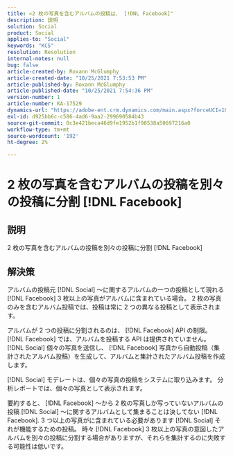 ```yaml
---
title: «2 枚の写真を含むアルバムの投稿は、 [!DNL Facebook]"
description: 説明
solution: Social
product: Social
applies-to: "Social"
keywords: "KCS"
resolution: Resolution
internal-notes: null
bug: false
article-created-by: Roxann McGlumphy
article-created-date: "10/25/2021 7:53:53 PM"
article-published-by: Roxann McGlumphy
article-published-date: "10/25/2021 7:54:36 PM"
version-number: 1
article-number: KA-17529
dynamics-url: "https://adobe-ent.crm.dynamics.com/main.aspx?forceUCI=1&pagetype=entityrecord&etn=knowledgearticle&id=1b947846-cd35-ec11-b6e6-000d3a3485ea"
exl-id: d925bb6c-c586-4ad6-9aa2-299690584b43
source-git-commit: 0c3e421beca46d9fe1952b1f98538a50697216a0
workflow-type: tm+mt
source-wordcount: '192'
ht-degree: 2%

---
```


# 2 枚の写真を含むアルバムの投稿を別々の投稿に分割 [!DNL Facebook]

## 説明

2 枚の写真を含むアルバムの投稿を別々の投稿に分割 [!DNL Facebook]

## 解決策


アルバムの投稿元 [!DNL Social] ～に関するアルバムの一つの投稿として現れる [!DNL Facebook] 3 枚以上の写真がアルバムに含まれている場合。 2 枚の写真のみを含むアルバム投稿では、投稿は常に 2 つの異なる投稿として表示されます。

アルバムが 2 つの投稿に分割されるのは、 [!DNL Facebook] API の制限。 [!DNL Facebook] では、アルバムを投稿する API は提供されていません。 [!DNL Social] 個々の写真を送信し、 [!DNL Facebook] 写真から自動投稿（集計されたアルバム投稿）を生成して、アルバムと集計されたアルバム投稿を作成します。

[!DNL Social] モデレートは、個々の写真の投稿をシステムに取り込みます。 分析レポートでは、個々の写真として表示されます。

要約すると、 [!DNL Facebook] ～から 2 枚の写真しか写っていないアルバムの投稿 [!DNL Social] ～に関するアルバムとして集まることは決してない [!DNL Facebook]. 3 つ以上の写真がに含まれている必要があります [!DNL Social] それが機能するための投稿。 時々 [!DNL Facebook] 3 枚以上の写真の意図したアルバムを別々の投稿に分割する場合がありますが、それらを集計するのに失敗する可能性は低いです。
